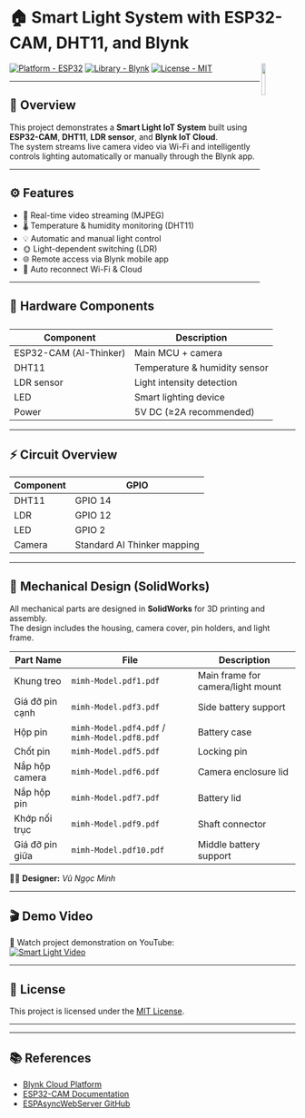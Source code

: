 # 🏠 Smart Light System with ESP32-CAM, DHT11, and Blynk
<img src="https://user-images.githubusercontent.com/47092672/97660147-142f1f00-1ab4-11eb-9d14-48f30a666cdc.PNG" width="12%" align="right">

[![Platform - ESP32](https://img.shields.io/badge/Platform-ESP32-blue)](https://www.espressif.com/en/products/socs/esp32)
[![Library - Blynk](https://img.shields.io/badge/Library-Blynk-green)](https://blynk.io/)
[![License - MIT](https://img.shields.io/badge/License-MIT-yellow.svg)](https://opensource.org/licenses/MIT)

---

## 🧩 Overview

This project demonstrates a **Smart Light IoT System** built using **ESP32-CAM**, **DHT11**, **LDR sensor**, and **Blynk IoT Cloud**.  
The system streams live camera video via Wi-Fi and intelligently controls lighting automatically or manually through the Blynk app.


---

## ⚙️ Features

- 📸 Real-time video streaming (MJPEG)
- 🌡️ Temperature & humidity monitoring (DHT11)
- 💡 Automatic and manual light control
- 🌞 Light-dependent switching (LDR)
- 🌐 Remote access via Blynk mobile app
- 🔁 Auto reconnect Wi-Fi & Cloud

---

## 🧰 Hardware Components

| Component | Description |
|------------|-------------|
| ESP32-CAM (AI-Thinker) | Main MCU + camera |
| DHT11 | Temperature & humidity sensor |
| LDR sensor | Light intensity detection |
| LED | Smart lighting device |
| Power | 5V DC (≥2A recommended) |

---

## ⚡ Circuit Overview

| Component | GPIO |
|------------|------|
| DHT11 | GPIO 14 |
| LDR | GPIO 12 |
| LED | GPIO 2 |
| Camera | Standard AI Thinker mapping |

---

## 🧩 Mechanical Design (SolidWorks)

All mechanical parts are designed in **SolidWorks** for 3D printing and assembly.  
The design includes the housing, camera cover, pin holders, and light frame.

| Part Name | File | Description |
|------------|------|-------------|
| Khung treo | `mimh-Model.pdf1.pdf` | Main frame for camera/light mount |
| Giá đỡ pin cạnh | `mimh-Model.pdf3.pdf` | Side battery support |
| Hộp pin | `mimh-Model.pdf4.pdf` / `mimh-Model.pdf8.pdf` | Battery case |
| Chốt pin | `mimh-Model.pdf5.pdf` | Locking pin |
| Nắp hộp camera | `mimh-Model.pdf6.pdf` | Camera enclosure lid |
| Nắp hộp pin | `mimh-Model.pdf7.pdf` | Battery lid |
| Khớp nối trục | `mimh-Model.pdf9.pdf` | Shaft connector |
| Giá đỡ pin giữa | `mimh-Model.pdf10.pdf` | Middle battery support |
 
👨‍💻 **Designer:** *Vũ Ngọc Minh*  

---

## 🎬 Demo Video

🎥 Watch project demonstration on YouTube:  
[![Smart Light Video](https://img.youtube.com/vi/zmhjNo55GJg/0.jpg)](https://youtu.be/zmhjNo55GJg)

---

## 🧾 License

This project is licensed under the [MIT License](https://opensource.org/licenses/MIT).

---


---

## 📚 References

- [Blynk Cloud Platform](https://blynk.cloud/)
- [ESP32-CAM Documentation](https://randomnerdtutorials.com/esp32-cam-projects/)
- [ESPAsyncWebServer GitHub](https://github.com/me-no-dev/ESPAsyncWebServer)
